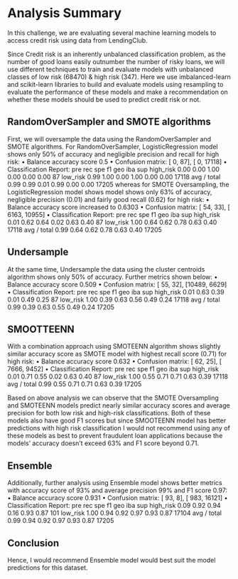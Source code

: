 # Analysis Summary

In this challenge, we are evaluating several machine learning models to access credit risk using data from LendingClub. 

Since Credit risk is an inherently unbalanced classification problem, as the number of good loans easily outnumber the number of risky loans, we will use different techniques to train and evaluate models with unbalanced classes of low risk (68470) & high risk (347). Here we use imbalanced-learn and scikit-learn libraries to build and evaluate models using resampling to evaluate the performance of these models and make a recommendation on whether these models should be used to predict credit risk or not.

## RandomOverSampler and SMOTE algorithms
First, we will oversample the data using the RandomOverSampler and SMOTE algorithms. 
For RandomOverSampler, LogisticRegression model shows only 50% of accuracy and negligible precision and recall for high risk:
•	Balance accuracy score 0.5
•	Confusion matrix: 
	[    0,    87],
	[    0, 17118]
•	Classification Report:
                  	pre       rec       spe        f1       geo       iba       sup
  high_risk       0.00      0.00      1.00      0.00      0.00      0.00        87
   low_risk       0.99      1.00      0.00      1.00      0.00      0.00     17118
 avg / total       0.99      0.99      0.01      0.99      0.00      0.00     17205
whereas for SMOTE Oversampling, the LogisticRegression model shows model shows only 63% of accuracy, negligible precision (0.01) and fairly good recall (0.62) for high risk:
•	Balance accuracy score increased to 0.6303
•	Confusion matrix: 
	[    54,    33],
	[  6163, 10955]
•	Classification Report:
         	         pre       rec       spe        f1       geo       iba       sup
  high_risk       0.01      0.62      0.64      0.02      0.63      0.40        87
   low_risk       1.00      0.64      0.62      0.78      0.63      0.40     17118
avg / total       0.99      0.64      0.62      0.78      0.63      0.40     17205

## Undersample
At the same time, Undersample the data using the cluster centroids algorithm shows only 50% of accuracy. Further metrics shown below:
•	Balance accuracy score 0.509
•	Confusion matrix: 
	[   55,    32],
	[10489,  6629]
•	Classification Report:
  	                pre       rec       spe        f1       geo       iba       sup
  high_risk       0.01      0.63      0.39      0.01      0.49      0.25        87
   low_risk       1.00      0.39      0.63      0.56      0.49      0.24     17118
avg / total       0.99      0.39      0.63      0.55      0.49      0.24     17205

## SMOOTTEENN
With a combination approach using SMOTEENN algorithm shows slightly similar accuracy score as SMOTE model with highest recall score (0.71) for high risk:
•	Balance accuracy score 0.632
•	Confusion matrix: 
	[   62,    25],
	[ 7666,  9452]
•	Classification Report:
                       pre       rec       spe        f1       geo       iba       sup
  high_risk       0.01      0.71      0.55      0.02      0.63      0.40        87
   low_risk       1.00      0.55      0.71      0.71      0.63      0.39     17118
avg / total       0.99      0.55      0.71      0.71      0.63      0.39     17205

Based on above analysis we can observe that the SMOTE Oversampling and SMOTEENN models predict nearly similar accuracy scores and average precision for both low risk and high-risk classifications. Both of these models also have good F1 scores but since SMOOTEENN model has better predictions with high risk classification I would not recommend using any of these models as best to prevent fraudulent loan applications because the models’ accuracy doesn’t exceed 63% and F1 score beyond 0.71.

## Ensemble
Additionally, further analysis using Ensemble model shows better metrics with accuracy score of 93% and average precision 99% and F1 score 0.97:
•	Balance accuracy score 0.931
•	Confusion matrix: 
	[   93,     8],
	[  983, 16121]
•	Classification Report:
                        pre       rec       spe        f1       geo       iba       sup
  high_risk       0.09      0.92      0.94      0.16      0.93      0.87       101
   low_risk       1.00      0.94      0.92      0.97      0.93      0.87     17104
avg / total       0.99      0.94      0.92      0.97      0.93      0.87     17205

## Conclusion
Hence, I would recommend Ensemble model would best suit the model predictions for this dataset. 
